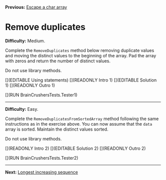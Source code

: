 ﻿**Previous:** [Escape a char array](arrays-escape)

# Remove duplicates

**Difficulty:** Medium.

Complete the  `RemoveDuplicates` method below removing duplicate values and moving the distinct values to the beginning of the array. Pad the array with zeros and return the number of distinct values.

Do not use library methods.

[](EDITABLE Using statements)
[](READONLY Intro 1)
[](EDITABLE Solution 1)
[](READONLY Outro 1)

[](RUN BrainCrushersTests.Tester1)

---

**Difficulty:** Easy.

Complete the `RemoveDuplicatesFromSortedArray` method following the same instructions as in the exercise above. You can now assume that the `data` array is sorted. Maintain the distinct values sorted.

Do not use library methods.

[](READONLY Intro 2)
[](EDITABLE Solution 2)
[](READONLY Outro 2)

[](RUN BrainCrushersTests.Tester2)

---

**Next:** [Longest increasing sequence](arrays-longestIncreasingSequence)
